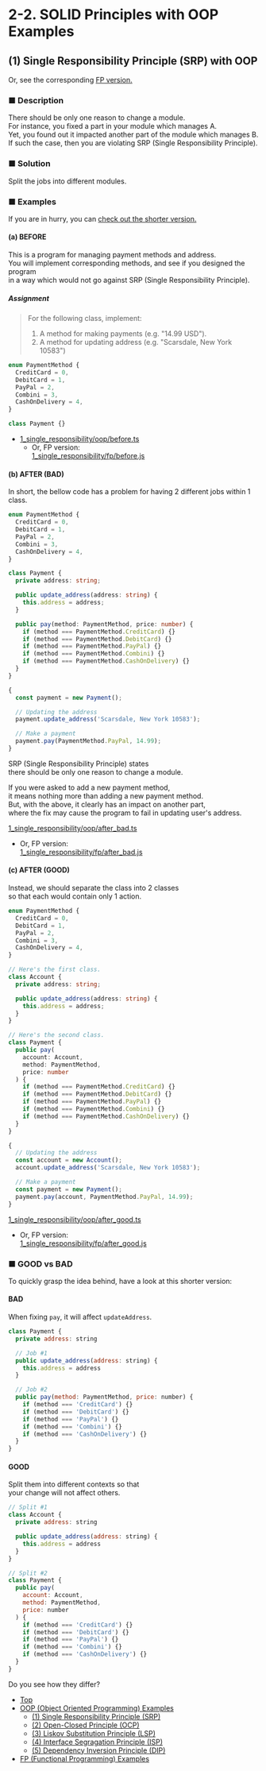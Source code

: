 # 2-2. SOLID Principles with OOP Examples

## (1) Single Responsibility Principle (SRP) with OOP

Or, see the corresponding [FP version.](../fp/1_single_responsibility.md)

### ■ Description

There should be only one reason to change a module.  
For instance, you fixed a part in your module which manages A.  
Yet, you found out it impacted another part of the module which manages B.  
If such the case, then you are violating SRP (Single Responsibility Principle).

### ■ Solution

Split the jobs into different modules.

### ■ Examples

If you are in hurry,
you can [check out the shorter version.](#good_vs_bad)

#### (a) BEFORE

This is a program for managing payment methods and address.  
You will implement corresponding methods, and see if you designed the program  
in a way which would not go against SRP (Single Responsibility Principle).

##### Assignment

> For the following class, implement:  
> 1. A method for making payments (e.g. "14.99 USD").
> 1. A method for updating address (e.g. "Scarsdale, New York 10583")  

```ts
enum PaymentMethod {
  CreditCard = 0,
  DebitCard = 1,
  PayPal = 2,
  Combini = 3,
  CashOnDelivery = 4,
}

class Payment {}
```

- [1_single_responsibility/oop/before.ts](../../src/1_single_responsibility/oop/before.ts)
  - Or, FP version:  
[1_single_responsibility/fp/before.js](../../src/1_single_responsibility/fp/before.js)


#### (b) AFTER (BAD)

In short, the bellow code has a problem
for having 2 different jobs within 1 class.

```ts
enum PaymentMethod {
  CreditCard = 0,
  DebitCard = 1,
  PayPal = 2,
  Combini = 3,
  CashOnDelivery = 4,
}

class Payment {
  private address: string;

  public update_address(address: string) {
    this.address = address;
  }

  public pay(method: PaymentMethod, price: number) {
    if (method === PaymentMethod.CreditCard) {}
    if (method === PaymentMethod.DebitCard) {}
    if (method === PaymentMethod.PayPal) {}
    if (method === PaymentMethod.Combini) {}
    if (method === PaymentMethod.CashOnDelivery) {}
  }
}

{
  const payment = new Payment();

  // Updating the address
  payment.update_address('Scarsdale, New York 10583');

  // Make a payment
  payment.pay(PaymentMethod.PayPal, 14.99);
}
```

SRP (Single Responsibility Principle) states  
there should be only one reason to change a module.

If you were asked to add a new payment method,  
it means nothing more than adding a new payment method.  
But, with the above, it clearly has an impact on another part,  
where the fix may cause the program to fail in updating user's address.

[1_single_responsibility/oop/after_bad.ts](../../src/1_single_responsibility/oop/after_bad.ts)
  - Or, FP version:  
[1_single_responsibility/fp/after_bad.js](../../src/1_single_responsibility/fp/after_bad.js)


#### (c) AFTER (GOOD)

Instead, we should separate the class into 2 classes  
so that each would contain only 1 action.

```ts
enum PaymentMethod {
  CreditCard = 0,
  DebitCard = 1,
  PayPal = 2,
  Combini = 3,
  CashOnDelivery = 4,
}

// Here's the first class.
class Account {
  private address: string;

  public update_address(address: string) {
    this.address = address;
  }
}

// Here's the second class.
class Payment {
  public pay(
    account: Account,
    method: PaymentMethod,
    price: number
  ) {
    if (method === PaymentMethod.CreditCard) {}
    if (method === PaymentMethod.DebitCard) {}
    if (method === PaymentMethod.PayPal) {}
    if (method === PaymentMethod.Combini) {}
    if (method === PaymentMethod.CashOnDelivery) {}
  }
}

{
  // Updating the address
  const account = new Account();
  account.update_address('Scarsdale, New York 10583');

  // Make a payment
  const payment = new Payment();
  payment.pay(account, PaymentMethod.PayPal, 14.99);
}
```

[1_single_responsibility/oop/after_good.ts](../../src/1_single_responsibility/oop/after_good.ts)
  - Or, FP version:  
[1_single_responsibility/fp/after_good.js](../../src/1_single_responsibility/fp/after_good.js)

<a name="good_vs_bad"></a>
### ■ GOOD vs BAD

To quickly grasp the idea behind, have a look at this shorter version:

#### BAD

When fixing `pay`, it will affect `updateAddress`.

```js
class Payment {
  private address: string

  // Job #1
  public update_address(address: string) {
    this.address = address
  }

  // Job #2
  public pay(method: PaymentMethod, price: number) {
    if (method === 'CreditCard') {}
    if (method === 'DebitCard') {}
    if (method === 'PayPal') {}
    if (method === 'Combini') {}
    if (method === 'CashOnDelivery') {}
  }
}
```

#### GOOD

Split them into different contexts so that  
your change will not affect others.

```js
// Split #1
class Account {
  private address: string

  public update_address(address: string) {
    this.address = address
  }
}

// Split #2
class Payment {
  public pay(
    account: Account,
    method: PaymentMethod,
    price: number
  ) {
    if (method === 'CreditCard') {}
    if (method === 'DebitCard') {}
    if (method === 'PayPal') {}
    if (method === 'Combini') {}
    if (method === 'CashOnDelivery') {}
  }
}
```

Do you see how they differ?

- [Top](../../README.md)
- [OOP (Object Oriented Programming) Examples](./index.md)
  - [(1) Single Responsibility Principle (SRP)](1_single_responsibility.md)
  - [(2) Open-Closed Principle (OCP)](2_open_closed.md)
  - [(3) Liskov Substitution Principle (LSP)](3_liskov_substitution.md)
  - [(4) Interface Segragation Principle (ISP)](4_interface_segragation.md)
  - [(5) Dependency Inversion Principle (DIP)](5_dependency_inversion.md)
- [FP (Functional Programming) Examples](../fp/index.md)
